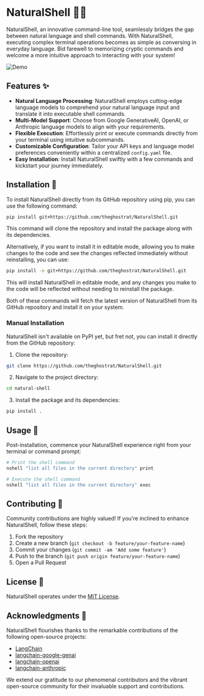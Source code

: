 # NaturalShell 🐚✨

NaturalShell, an innovative command-line tool, seamlessly bridges the gap between natural language and shell commands. With NaturalShell, executing complex terminal operations becomes as simple as conversing in everyday language. Bid farewell to memorizing cryptic commands and welcome a more intuitive approach to interacting with your system!

![Demo](https://user-images.githubusercontent.com/your_username/natural-shell/assets/demo.gif)

## Features ✨

- **Natural Language Processing**: NaturalShell employs cutting-edge language models to comprehend your natural language input and translate it into executable shell commands.
- **Multi-Model Support**: Choose from Google GenerativeAI, OpenAI, or Anthropic language models to align with your requirements.
- **Flexible Execution**: Effortlessly print or execute commands directly from your terminal using intuitive subcommands.
- **Customizable Configuration**: Tailor your API keys and language model preferences conveniently within a centralized `config.yaml` file.
- **Easy Installation**: Install NaturalShell swiftly with a few commands and kickstart your journey immediately.

## Installation 🚀
To install NaturalShell directly from its GitHub repository using pip, you can use the following command:

```bash
pip install git+https://github.com/theghostrat/NaturalShell.git
```

This command will clone the repository and install the package along with its dependencies.

Alternatively, if you want to install it in editable mode, allowing you to make changes to the code and see the changes reflected immediately without reinstalling, you can use:

```bash
pip install -e git+https://github.com/theghostrat/NaturalShell.git
```

This will install NaturalShell in editable mode, and any changes you make to the code will be reflected without needing to reinstall the package.

Both of these commands will fetch the latest version of NaturalShell from its GitHub repository and install it on your system.

### Manual Installation

NaturalShell isn't available on PyPI yet, but fret not, you can install it directly from the GitHub repository:

1. Clone the repository:

```bash
git clone https://github.com/theghostrat/NaturalShell.git
```

2. Navigate to the project directory:

```bash
cd natural-shell
```

3. Install the package and its dependencies:

```bash
pip install .
```

## Usage 🤖

Post-installation, commence your NaturalShell experience right from your terminal or command prompt:

```bash
# Print the shell command
nshell "list all files in the current directory" print

# Execute the shell command
nshell "list all files in the current directory" exec
```


## Contributing 🤝

Community contributions are highly valued! If you're inclined to enhance NaturalShell, follow these steps:

1. Fork the repository
2. Create a new branch (`git checkout -b feature/your-feature-name`)
3. Commit your changes (`git commit -am 'Add some feature'`)
4. Push to the branch (`git push origin feature/your-feature-name`)
5. Open a Pull Request


## License 📄

NaturalShell operates under the [MIT License](https://opensource.org/licenses/MIT).

## Acknowledgments 🙏

NaturalShell flourishes thanks to the remarkable contributions of the following open-source projects:

- [LangChain](https://github.com/hwchase17/langchain)
- [langchain-google-genai](https://github.com/hwchase17/langchain/tree/main/langchain/chains/llm)
- [langchain-openai](https://github.com/hwchase17/langchain/tree/main/langchain/llms/openai)
- [langchain-anthropic](https://github.com/hwchase17/langchain/tree/main/langchain/llms/anthropic)

We extend our gratitude to our phenomenal contributors and the vibrant open-source community for their invaluable support and contributions.
